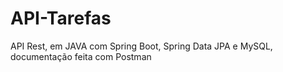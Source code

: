 # API-Tarefas
API Rest, em JAVA com Spring Boot,  Spring Data JPA e MySQL, documentação feita com Postman
